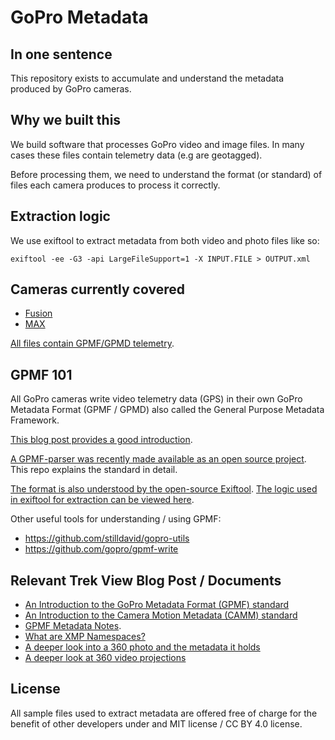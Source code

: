 # GoPro Metadata

## In one sentence

This repository exists to accumulate and understand the metadata produced by GoPro cameras.

## Why we built this

We build software that processes GoPro video and image files. In many cases these files contain telemetry data (e.g are geotagged).

Before processing them, we need to understand the format (or standard) of files each camera produces to process it correctly.

## Extraction logic

We use exiftool to extract metadata from both video and photo files like so:

```
exiftool -ee -G3 -api LargeFileSupport=1 -X INPUT.FILE > OUTPUT.xml
```

## Cameras currently covered

* [Fusion](/fusion)
* [MAX](/max)

[All files contain GPMF/GPMD telemetry](https://github.com/gopro/gpmf-parser).

## GPMF 101

All GoPro cameras write video telemetry data (GPS) in their own GoPro Metadata Format (GPMF / GPMD) also called the General Purpose Metadata Framework.

[This blog post provides a good introduction](https://gopro.com/en/us/news/gopro-video-metadata-open-source-explained).

[A GPMF-parser was recently made available as an open source project](https://github.com/gopro/gpmf-parser). This repo explains the standard in detail.

[The format is also understood by the open-source Exiftool](https://exiftool.org/). [The logic used in exiftool for extraction can be viewed here](https://github.com/exiftool/exiftool/blob/master/lib/Image/ExifTool/GoPro.pm).

Other useful tools for understanding / using GPMF:

* https://github.com/stilldavid/gopro-utils
* https://github.com/gopro/gpmf-write

## Relevant Trek View Blog Post / Documents


* [An Introduction to the GoPro Metadata Format (GPMF) standard](https://www.trekview.org//blog/2020/metadata-exif-xmp-360-video-files-gopro-gpmd)
* [An Introduction to the Camera Motion Metadata (CAMM) standard](https://www.trekview.org//blog/2021/metadata-exif-xmp-360-video-files-camm-camera-motion-metadata-spec/)
* [GPMF Metadata Notes](https://guides.trekview.org/explorer/developer-docs/sequences/process/gopro-video-telemetry).
* [What are XMP Namespaces?](https://www.trekview.org/blog/2021/introduction-to-xmp-namespaces/)
* [A deeper look into a 360 photo and the metadata it holds](https://www.trekview.org/blog/2020/metadata-exif-xmp-360-photo-files/)
* [A deeper look at 360 video projections
](https://www.trekview.org/blog/2021/projection-type-360-photography/)

## License

All sample files used to extract metadata are offered free of charge for the benefit of other developers under and MIT license / CC BY 4.0 license.